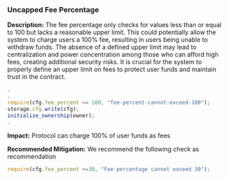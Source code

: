 ### Uncapped Fee Percentage

**Description:** The fee percentage only checks for values less than or equal to 100 but lacks a reasonable upper limit.
This could potentially allow the system to charge users a 100% fee, resulting in users being unable to
withdraw funds. The absence of a defined upper limit may lead to centralization and power
concentration among those who can afford high fees, creating additional security risks. It is crucial for
the system to properly define an upper limit on fees to protect user funds and maintain trust in the
contract.

```javascript
.
.
require(cfg.fee_percent <= 100, "fee-percent-cannot-exceed-100");
storage.cfg.write(cfg);
initialize_ownership(owner);
.
```

**Impact:** Protocol can charge 100% of user funds as fees

**Recommended Mitigation:**
We recommend the following check as recommendation

```javascript
require(cfg.fee_percent <=30, "Fee percentage cannot exceed 30");
```
